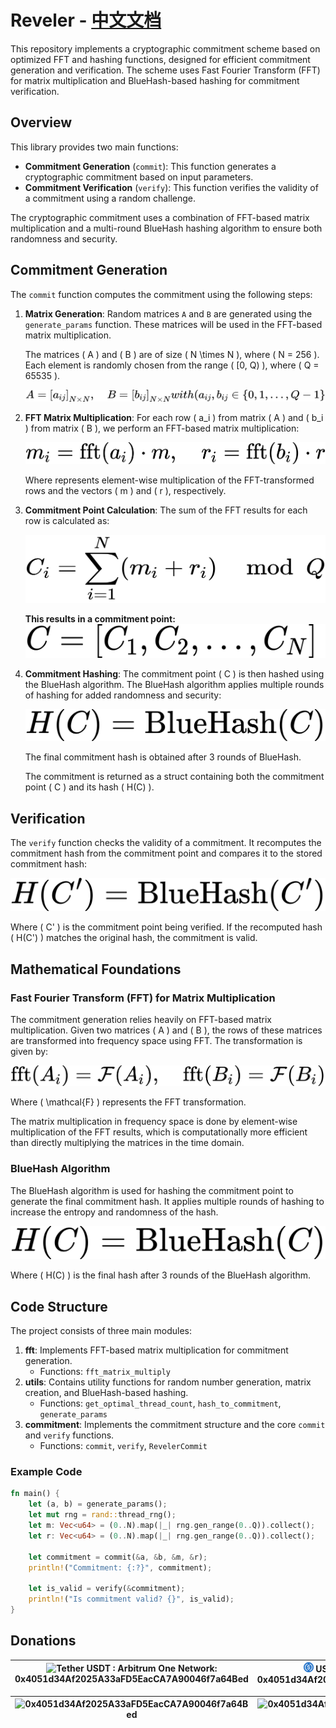 # Reveler - [中文文档](https://github.com/blueokanna/reveler/blob/main/README-zh.md)

This repository implements a cryptographic commitment scheme based on optimized FFT and hashing functions, designed for efficient commitment generation and verification. The scheme uses Fast Fourier Transform (FFT) for matrix multiplication and BlueHash-based hashing for commitment verification.


## Overview

This library provides two main functions:
- **Commitment Generation** (`commit`): This function generates a cryptographic commitment based on input parameters.
- **Commitment Verification** (`verify`): This function verifies the validity of a commitment using a random challenge.

The cryptographic commitment uses a combination of FFT-based matrix multiplication and a multi-round BlueHash hashing algorithm to ensure both randomness and security.

## Commitment Generation

The `commit` function computes the commitment using the following steps:

1. **Matrix Generation**: Random matrices `A` and `B` are generated using the `generate_params` function. These matrices will be used in the FFT-based matrix multiplication.

   The matrices \( A \) and \( B \) are of size \( N \times N \), where \( N = 256 \). Each element is randomly chosen from the range \( [0, Q) \), where \( Q = 65535 \).

   ![p1](https://raw.githubusercontent.com/blueokanna/reveler/refs/heads/main/image/p1.jpg)

2. **FFT Matrix Multiplication**: For each row \( a_i \) from matrix \( A \) and \( b_i \) from matrix \( B \), we perform an FFT-based matrix multiplication:

    ![p2](https://raw.githubusercontent.com/blueokanna/reveler/refs/heads/main/image/p2.jpg)

   Where represents element-wise multiplication of the FFT-transformed rows and the vectors \( m \) and \( r \), respectively.

3. **Commitment Point Calculation**: The sum of the FFT results for each row is calculated as:

   ![p3](https://raw.githubusercontent.com/blueokanna/reveler/refs/heads/main/image/p3.jpg)

   **This results in a commitment point:** ![p4](https://raw.githubusercontent.com/blueokanna/reveler/refs/heads/main/image/p4.jpg)

4. **Commitment Hashing**: The commitment point \( C \) is then hashed using the BlueHash algorithm. The BlueHash algorithm applies multiple rounds of hashing for added randomness and security:

   ![p5](https://raw.githubusercontent.com/blueokanna/reveler/refs/heads/main/image/p5.jpg)

   The final commitment hash is obtained after 3 rounds of BlueHash.

   The commitment is returned as a struct containing both the commitment point \( C \) and its hash \( H(C) \).

## Verification

The `verify` function checks the validity of a commitment. It recomputes the commitment hash from the commitment point and compares it to the stored commitment hash:

![p6](https://raw.githubusercontent.com/blueokanna/reveler/refs/heads/main/image/p6.jpg)

Where \( C' \) is the commitment point being verified. If the recomputed hash \( H(C') \) matches the original hash, the commitment is valid.

## Mathematical Foundations

### Fast Fourier Transform (FFT) for Matrix Multiplication

The commitment generation relies heavily on FFT-based matrix multiplication. Given two matrices \( A \) and \( B \), the rows of these matrices are transformed into frequency space using FFT. The transformation is given by:

![p7](https://raw.githubusercontent.com/blueokanna/reveler/refs/heads/main/image/p7.jpg)

Where \( \mathcal{F} \) represents the FFT transformation.

The matrix multiplication in frequency space is done by element-wise multiplication of the FFT results, which is computationally more efficient than directly multiplying the matrices in the time domain.

### BlueHash Algorithm

The BlueHash algorithm is used for hashing the commitment point to generate the final commitment hash. It applies multiple rounds of hashing to increase the entropy and randomness of the hash.

![p5](https://raw.githubusercontent.com/blueokanna/reveler/refs/heads/main/image/p5.jpg)

Where \( H(C) \) is the final hash after 3 rounds of the BlueHash algorithm.

## Code Structure

The project consists of three main modules:

1. **fft**: Implements FFT-based matrix multiplication for commitment generation.
   - Functions: `fft_matrix_multiply`
2. **utils**: Contains utility functions for random number generation, matrix creation, and BlueHash-based hashing.
   - Functions: `get_optimal_thread_count`, `hash_to_commitment`, `generate_params`
3. **commitment**: Implements the commitment structure and the core `commit` and `verify` functions.
   - Functions: `commit`, `verify`, `RevelerCommit`

### Example Code

```rust
fn main() {
    let (a, b) = generate_params();
    let mut rng = rand::thread_rng();
    let m: Vec<u64> = (0..N).map(|_| rng.gen_range(0..Q)).collect();
    let r: Vec<u64> = (0..N).map(|_| rng.gen_range(0..Q)).collect();

    let commitment = commit(&a, &b, &m, &r);
    println!("Commitment: {:?}", commitment);

    let is_valid = verify(&commitment);
    println!("Is commitment valid? {}", is_valid);
}
```


## Donations
| ![Tether](https://raw.githubusercontent.com/ErikThiart/cryptocurrency-icons/master/16/tether.png "Tether (USDT)") **USDT** : Arbitrum One Network: **0x4051d34Af2025A33aFD5EacCA7A90046f7a64Bed** | ![USD Coin](https://raw.githubusercontent.com/ErikThiart/cryptocurrency-icons/master/16/usd-coin.png "USD Coin (USDC)") **USDC**: Arbitrum One Network: **0x4051d34Af2025A33aFD5EacCA7A90046f7a64Bed** | ![Dash Coin](https://raw.githubusercontent.com/ErikThiart/cryptocurrency-icons/master/16/dash.png "Dash Coin (Dash)") **Dash**: Dash Network: **XuJwtHWdsYzfLawymR3B3nDdS2W8dHnxyR** |
|------------------------------------------------------------------------------------|------------------------------------------------------------------------------------|------------------------------------------------------------------------------------|

| ![0x4051d34Af2025A33aFD5EacCA7A90046f7a64Bed](https://github.com/user-attachments/assets/608c5e0d-edfc-4dee-be6f-63d40b53a65f) | ![0x4051d34Af2025A33aFD5EacCA7A90046f7a64Bed (1)](https://github.com/user-attachments/assets/87205826-1f76-4724-9734-3ecbfbfb729f) | ![XuJwtHWdsYzfLawymR3B3nDdS2W8dHnxyR](https://github.com/user-attachments/assets/71915604-cc14-426f-a8b9-9b7f023da084) |
|------------------------------------------------------------------------------------|------------------------------------------------------------------------------------|------------------------------------------------------------------------------------|

